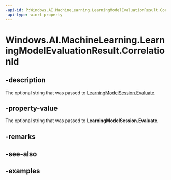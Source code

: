 ```yaml
---
-api-id: P:Windows.AI.MachineLearning.LearningModelEvaluationResult.CorrelationId
-api-type: winrt property
---
```


<!-- Property syntax.
public string CorrelationId { get; }
-->

# Windows.AI.MachineLearning.LearningModelEvaluationResult.CorrelationId

## -description
The optional string that was passed to [LearningModelSession.Evaluate](learningmodelsession_evaluate_291797498.md).

## -property-value
The optional string that was passed to **LearningModelSession.Evaluate**.

## -remarks

## -see-also

## -examples
